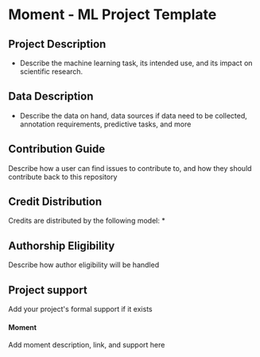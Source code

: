 # Moment - ML Project Template

## Project Description
* Describe the machine learning task, its intended use, and its impact on scientific research.

## Data Description
* Describe the data on hand, data sources if data need to be collected, annotation requirements, predictive tasks, and more


## Contribution Guide
Describe how a user can find issues to contribute to, and how they should contribute back to this repository


## Credit Distribution
Credits are distributed by the following model:
* 

## Authorship Eligibility
Describe how author eligibility will be handled


## Project support
Add your project's formal support if it exists


#### Moment
Add moment description, link, and support here
